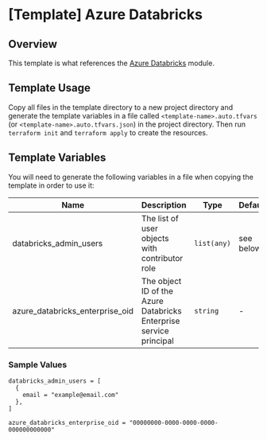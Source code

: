 # [Template] Azure Databricks

## Overview

This template is what references the [Azure Databricks](https://github.com/ssc-sp/datahub-resource-modules/tree/main/modules/azure-databricks) module.

## Template Usage

Copy all files in the template directory to a new project directory and generate the template variables in a file called `<template-name>.auto.tfvars` (or `<template-name>.auto.tfvars.json`) in the project directory. Then run `terraform init` and `terraform apply` to create the resources.

## Template Variables

You will need to generate the following variables in a file when copying the template in order to use it:

| Name                            | Description                                                        | Type        | Default   | Required |
| ------------------------------- | ------------------------------------------------------------------ | ----------- | --------- | :------: |
| databricks_admin_users          | The list of user objects with contributor role                     | `list(any)` | see below |    no    |
| azure_databricks_enterprise_oid | The object ID of the Azure Databricks Enterprise service principal | `string`    | -         |   yes    |

### Sample Values

```hcl
databricks_admin_users = [
  {
    email = "example@email.com"
  },
]

azure_databricks_enterprise_oid = "00000000-0000-0000-0000-000000000000"
```
